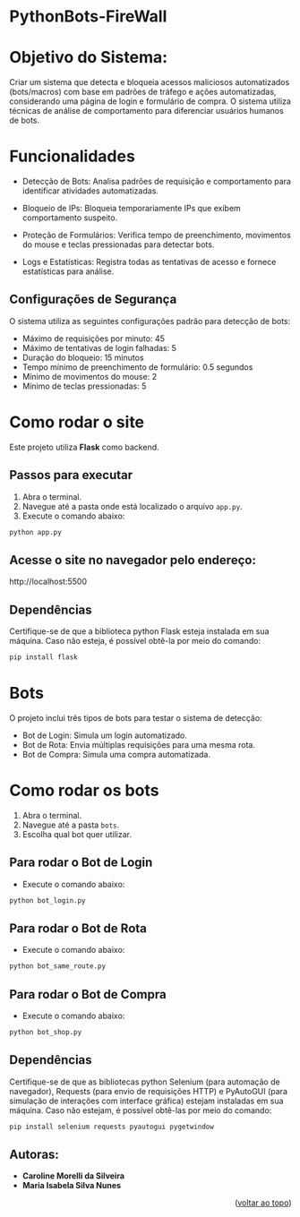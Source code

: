 # PythonBots-FireWall

# Objetivo do Sistema:

Criar um sistema que detecta e bloqueia acessos maliciosos automatizados (bots/macros) com base em padrões de tráfego e ações automatizadas, considerando uma página de login e formulário de compra.  O sistema utiliza técnicas de análise de comportamento para diferenciar usuários humanos de bots.

# Funcionalidades

- Detecção de Bots: Analisa padrões de requisição e comportamento para identificar atividades automatizadas.

- Bloqueio de IPs: Bloqueia temporariamente IPs que exibem comportamento suspeito.

- Proteção de Formulários: Verifica tempo de preenchimento, movimentos do mouse e teclas pressionadas para detectar bots.

- Logs e Estatísticas: Registra todas as tentativas de acesso e fornece estatísticas para análise.

## Configurações de Segurança

O sistema utiliza as seguintes configurações padrão para detecção de bots:

- Máximo de requisições por minuto: 45
- Máximo de tentativas de login falhadas: 5
- Duração do bloqueio: 15 minutos
- Tempo mínimo de preenchimento de formulário: 0.5 segundos
- Mínimo de movimentos do mouse: 2
- Mínimo de teclas pressionadas: 5

# Como rodar o site

Este projeto utiliza **Flask** como backend.

## Passos para executar

1. Abra o terminal.
2. Navegue até a pasta onde está localizado o arquivo `app.py`.
3. Execute o comando abaixo:

```bash
python app.py
```

## Acesse o site no navegador pelo endereço:

http://localhost:5500

## Dependências

Certifique-se de que a biblioteca python Flask esteja instalada em sua máquina. Caso não esteja, é possível obtê-la por meio do comando:

```bash
pip install flask
```

# Bots

O projeto inclui três tipos de bots para testar o sistema de detecção:

- Bot de Login: Simula um login automatizado.
- Bot de Rota: Envia múltiplas requisições para uma mesma rota.
- Bot de Compra: Simula uma compra automatizada.

# Como rodar os bots

1. Abra o terminal.
2. Navegue até a pasta `bots`.
3. Escolha qual bot quer utilizar.

## Para rodar o Bot de Login

- Execute o comando abaixo:

```bash
python bot_login.py
```

## Para rodar o Bot de Rota

- Execute o comando abaixo:

```bash
python bot_same_route.py
```

## Para rodar o Bot de Compra

- Execute o comando abaixo:
```bash
python bot_shop.py
```

## Dependências

Certifique-se de que as bibliotecas python Selenium (para automação de navegador), Requests (para envio de requisições HTTP) e PyAutoGUI (para simulação de interações com interface gráfica) estejam instaladas em sua máquina. Caso não estejam, é possível obtê-las por meio do comando:

```bash
pip install selenium requests pyautogui pygetwindow
```

## Autoras:
- **Caroline Morelli da Silveira**
- **Maria Isabela Silva Nunes**

<p align="right">(<a href="#readme-top">voltar ao topo</a>)</p>
